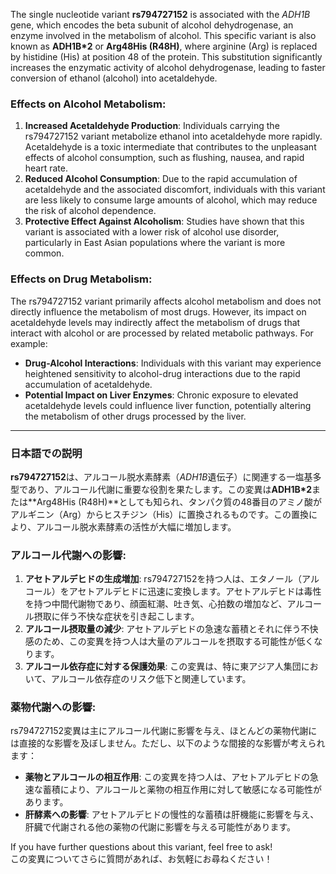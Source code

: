 The single nucleotide variant **rs794727152** is associated with the *ADH1B* gene, which encodes the beta subunit of alcohol dehydrogenase, an enzyme involved in the metabolism of alcohol. This specific variant is also known as **ADH1B*2** or **Arg48His (R48H)**, where arginine (Arg) is replaced by histidine (His) at position 48 of the protein. This substitution significantly increases the enzymatic activity of alcohol dehydrogenase, leading to faster conversion of ethanol (alcohol) into acetaldehyde.

### Effects on Alcohol Metabolism:
1. **Increased Acetaldehyde Production**: Individuals carrying the rs794727152 variant metabolize ethanol into acetaldehyde more rapidly. Acetaldehyde is a toxic intermediate that contributes to the unpleasant effects of alcohol consumption, such as flushing, nausea, and rapid heart rate.
2. **Reduced Alcohol Consumption**: Due to the rapid accumulation of acetaldehyde and the associated discomfort, individuals with this variant are less likely to consume large amounts of alcohol, which may reduce the risk of alcohol dependence.
3. **Protective Effect Against Alcoholism**: Studies have shown that this variant is associated with a lower risk of alcohol use disorder, particularly in East Asian populations where the variant is more common.

### Effects on Drug Metabolism:
The rs794727152 variant primarily affects alcohol metabolism and does not directly influence the metabolism of most drugs. However, its impact on acetaldehyde levels may indirectly affect the metabolism of drugs that interact with alcohol or are processed by related metabolic pathways. For example:
- **Drug-Alcohol Interactions**: Individuals with this variant may experience heightened sensitivity to alcohol-drug interactions due to the rapid accumulation of acetaldehyde.
- **Potential Impact on Liver Enzymes**: Chronic exposure to elevated acetaldehyde levels could influence liver function, potentially altering the metabolism of other drugs processed by the liver.

---

### 日本語での説明

**rs794727152**は、アルコール脱水素酵素（*ADH1B*遺伝子）に関連する一塩基多型であり、アルコール代謝に重要な役割を果たします。この変異は**ADH1B*2**または**Arg48His (R48H)**としても知られ、タンパク質の48番目のアミノ酸がアルギニン（Arg）からヒスチジン（His）に置換されるものです。この置換により、アルコール脱水素酵素の活性が大幅に増加します。

### アルコール代謝への影響:
1. **アセトアルデヒドの生成増加**: rs794727152を持つ人は、エタノール（アルコール）をアセトアルデヒドに迅速に変換します。アセトアルデヒドは毒性を持つ中間代謝物であり、顔面紅潮、吐き気、心拍数の増加など、アルコール摂取に伴う不快な症状を引き起こします。
2. **アルコール摂取量の減少**: アセトアルデヒドの急速な蓄積とそれに伴う不快感のため、この変異を持つ人は大量のアルコールを摂取する可能性が低くなります。
3. **アルコール依存症に対する保護効果**: この変異は、特に東アジア人集団において、アルコール依存症のリスク低下と関連しています。

### 薬物代謝への影響:
rs794727152変異は主にアルコール代謝に影響を与え、ほとんどの薬物代謝には直接的な影響を及ぼしません。ただし、以下のような間接的な影響が考えられます：
- **薬物とアルコールの相互作用**: この変異を持つ人は、アセトアルデヒドの急速な蓄積により、アルコールと薬物の相互作用に対して敏感になる可能性があります。
- **肝酵素への影響**: アセトアルデヒドの慢性的な蓄積は肝機能に影響を与え、肝臓で代謝される他の薬物の代謝に影響を与える可能性があります。

If you have further questions about this variant, feel free to ask!  
この変異についてさらに質問があれば、お気軽にお尋ねください！
